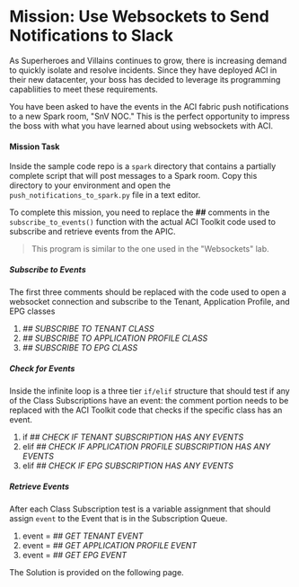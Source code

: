 # Mission: Use Websockets to Send Notifications to Slack
As Superheroes and Villains continues to grow, there is increasing demand to quickly isolate and resolve incidents. Since they have deployed ACI in their new datacenter, your boss has decided to leverage its programming capabliities to meet these requirements.

You have been asked to have the events in the ACI fabric push notifications to a new Spark room, "SnV NOC." This is the perfect opportunity to impress the boss with what you have learned about using websockets with ACI.

#### Mission Task
Inside the sample code repo is a `spark` directory that contains a partially complete script that will post messages to a Spark room. Copy this directory to your environment and open the `push_notifications_to_spark.py` file in a text editor.

To complete this mission, you need to replace the **##** comments in the `subscribe_to_events()` function with the actual ACI Toolkit code used to subscribe and retrieve events from the APIC.
>This program is similar to the one used in the "Websockets" lab.

##### Subscribe to Events
The first three comments should be replaced with the code used to open a websocket connection and subscribe to the Tenant, Application Profile, and EPG classes

1.  _## SUBSCRIBE TO TENANT CLASS_
2.  _## SUBSCRIBE TO APPLICATION PROFILE CLASS_
3.  _## SUBSCRIBE TO EPG CLASS_

##### Check for Events
Inside the infinite loop is a three tier `if/elif` structure that should test if any of the Class Subscriptions have an event: the comment portion needs to be replaced with the ACI Toolkit code that checks if the specific class has an event.

1.  if _## CHECK IF TENANT SUBSCRIPTION HAS ANY EVENTS_
2.  elif _## CHECK IF APPLICATION PROFILE SUBSCRIPTION HAS ANY EVENTS_
3.  elif _## CHECK IF EPG SUBSCRIPTION HAS ANY EVENTS_

##### Retrieve Events
After each Class Subscription test is a variable assignment that should assign `event` to the Event that is in the Subscription Queue.

1.  event = _## GET TENANT EVENT_
2.  event = _## GET APPLICATION PROFILE EVENT_
3.  event = _## GET EPG EVENT_

The Solution is provided on the following page.
